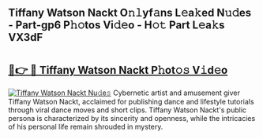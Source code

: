 ## Tiffany Watson Nackt O𝚗𝚕yf𝚊ns L𝚎a𝚔ed N𝚞𝚍es - Part-gp6 P𝚑𝚘tos Vi𝚍𝚎o - H𝚘𝚝 Part L𝚎a𝚔s VX3dF

# <h2><a href="http://kf8g07.oniu.top/?m=Tiffany+Watson+Nackt">🔗👉 🔴 Tiffany Watson Nackt P𝚑ot𝚘𝚜 V𝚒d𝚎o</a></h2>

[![Tiffany Watson Nackt Nu𝚍e𝚜](https://i.imgur.com/0qMVB7G.gif)](http://kf8g07.oniu.top/?m=Tiffany+Watson+Nackt)
Cybernetic artist and amusement giver Tiffany Watson Nackt, acclaimed for publishing dance and lifestyle tutorials through viral dance moves and short clips. Tiffany Watson Nackt's public persona is characterized by its sincerity and openness, while the intricacies of his personal life remain shrouded in mystery.  
